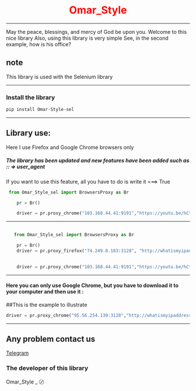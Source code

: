 
    
<h1 style="color:red; text-align: center;">Omar_Style</h1>




<!-- ___
| Name | code | email |
|----|----|---|
|omar|10|omar@gamli.com|
___ -->
___
May the peace, blessings, and mercy of God be upon you. Welcome to this nice library
Also, using this library is very simple
See, in the second example, how is his office?
## note

This library is used with the Selenium library


___
### Install the library
``` bash 
pip install Omar-Style-sel
```


___

## Library use:

Here I use Firefox and Google Chrome browsers only

##### The library has been updated and new features have been added such as :: => user_agent    


If you want to use this feature, all you have to do is write it  ===> True 

```python 
 from Omar_Style_sel import BrowsersProxy as Br

    pr = Br()

    driver = pr.proxy_chrome("103.168.44.41:9191","https://youtu.be/hCtg283iJKg",False)
```
---

``` python
   
   from Omar_Style_sel import BrowsersProxy as Br

    pr = Br()
    driver = pr.proxy_firefox("74.249.8.183:3128", "http://whatismyipaddress.com")

   
    driver = pr.proxy_chrome("103.168.44.41:9191","https://youtu.be/hCtg283iJKg",False)

```
____
#### Here you can only use Google Chrome, but you have to download it to your computer and then use it :

##This is the example to illustrate

``` python 
driver = pr.proxy_chrome("95.56.254.139:3128","http://whatismyipaddress.com",False, driver_path='E:\\chroo\\chromedriver.exe')
```
____


## Any problem contact us
[Telegram](https://t.me/OmarStyle1)

### The developer of this library
Omar_Style _ 〄


